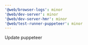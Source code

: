 ```yaml
---
'@web/browser-logs': minor
'@web/dev-server': minor
'@web/dev-server-hmr': minor
'@web/test-runner-puppeteer': minor
---
```


Update puppeteer
